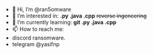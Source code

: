 - 👋 Hi, I’m @ran5omware
- 👀 I’m interested in: **.py .java .cpp** ~~reverse ingeneering~~
- 🌱 I’m currently learning: **git .py .java .cpp**
- 📫 How to reach me:
- discord ransomware.
- telegram @yasifnp
  
<!---
ran5omware/ran5omware is a ✨ special ✨ repository because its `README.md` (this file) appears on your GitHub profile.
You can click the Preview link to take a look at your changes.
--->
